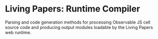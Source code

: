 # Living Papers: Runtime Compiler

Parsing and code generation methods for processing Observable JS cell source code and producing output modules loadable by the Living Papers web runtime.
